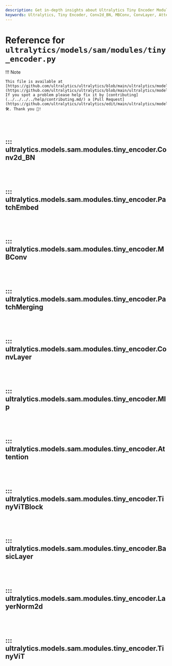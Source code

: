 ```yaml
---
description: Get in-depth insights about Ultralytics Tiny Encoder Modules such as Conv2d_BN, MBConv, ConvLayer, Attention, BasicLayer, and TinyViT. Improve your understanding of machine learning model components.
keywords: Ultralytics, Tiny Encoder, Conv2d_BN, MBConv, ConvLayer, Attention, BasicLayer, TinyViT, Machine learning modules, Ultralytics models
---
```


# Reference for `ultralytics/models/sam/modules/tiny_encoder.py`

!!! Note

    This file is available at [https://github.com/ultralytics/ultralytics/blob/main/ultralytics/models/sam/modules/tiny_encoder.py](https://github.com/ultralytics/ultralytics/blob/main/ultralytics/models/sam/modules/tiny_encoder.py). If you spot a problem please help fix it by [contributing](../../../../help/contributing.md/) a [Pull Request](https://github.com/ultralytics/ultralytics/edit/main/ultralytics/models/sam/modules/tiny_encoder.py) 🛠️. Thank you 🙏!

<br><br>

## ::: ultralytics.models.sam.modules.tiny_encoder.Conv2d_BN

<br><br>

## ::: ultralytics.models.sam.modules.tiny_encoder.PatchEmbed

<br><br>

## ::: ultralytics.models.sam.modules.tiny_encoder.MBConv

<br><br>

## ::: ultralytics.models.sam.modules.tiny_encoder.PatchMerging

<br><br>

## ::: ultralytics.models.sam.modules.tiny_encoder.ConvLayer

<br><br>

## ::: ultralytics.models.sam.modules.tiny_encoder.Mlp

<br><br>

## ::: ultralytics.models.sam.modules.tiny_encoder.Attention

<br><br>

## ::: ultralytics.models.sam.modules.tiny_encoder.TinyViTBlock

<br><br>

## ::: ultralytics.models.sam.modules.tiny_encoder.BasicLayer

<br><br>

## ::: ultralytics.models.sam.modules.tiny_encoder.LayerNorm2d

<br><br>

## ::: ultralytics.models.sam.modules.tiny_encoder.TinyViT

<br><br>

